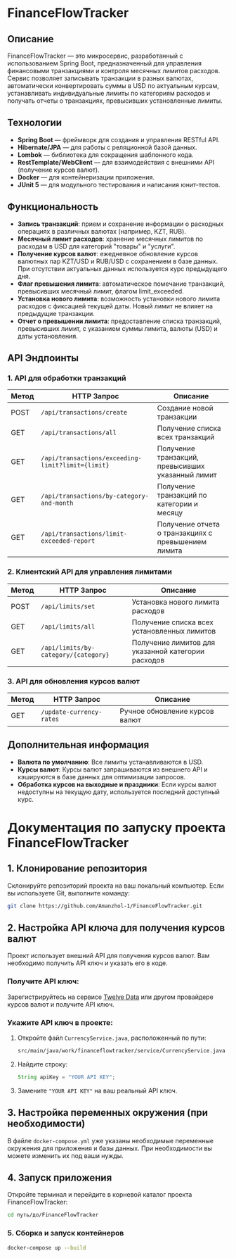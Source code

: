 # FinanceFlowTracker

## Описание
FinanceFlowTracker — это микросервис, разработанный с использованием Spring Boot, предназначенный для управления финансовыми транзакциями и контроля месячных лимитов расходов. Сервис позволяет записывать транзакции в разных валютах, автоматически конвертировать суммы в USD по актуальным курсам, устанавливать индивидуальные лимиты по категориям расходов и получать отчеты о транзакциях, превысивших установленные лимиты.

## Технологии
- **Spring Boot** — фреймворк для создания и управления RESTful API.
- **Hibernate/JPA** — для работы с реляционной базой данных.
- **Lombok** — библиотека для сокращения шаблонного кода.
- **RestTemplate/WebClient** — для взаимодействия с внешними API (получение курсов валют).
- **Docker** — для контейнеризации приложения.
- **JUnit 5** — для модульного тестирования и написания юнит-тестов.

## Функциональность
- **Запись транзакций**: прием и сохранение информации о расходных операциях в различных валютах (например, KZT, RUB).
- **Месячный лимит расходов**: хранение месячных лимитов по расходам в USD для категорий "товары" и "услуги".
- **Получение курсов валют**: ежедневное обновление курсов валютных пар KZT/USD и RUB/USD с сохранением в базе данных. При отсутствии актуальных данных используется курс предыдущего дня.
- **Флаг превышения лимита**: автоматическое помечание транзакций, превысивших месячный лимит, флагом limit_exceeded.
- **Установка нового лимита**: возможность установки нового лимита расходов с фиксацией текущей даты. Новый лимит не влияет на предыдущие транзакции.
- **Отчет о превышении лимита**: предоставление списка транзакций, превысивших лимит, с указанием суммы лимита, валюты (USD) и даты установления.

## API Эндпоинты

### 1. API для обработки транзакций
| Метод | HTTP Запрос | Описание |
|-------|-------------|----------|
| POST  | `/api/transactions/create` | Создание новой транзакции |
| GET   | `/api/transactions/all` | Получение списка всех транзакций |
| GET   | `/api/transactions/exceeding-limit?limit={limit}` | Получение транзакций, превысивших указанный лимит |
| GET   | `/api/transactions/by-category-and-month` | Получение транзакций по категории и месяцу |
| GET   | `/api/transactions/limit-exceeded-report` | Получение отчета о транзакциях с превышением лимита |

### 2. Клиентский API для управления лимитами
| Метод | HTTP Запрос | Описание |
|-------|-------------|----------|
| POST  | `/api/limits/set` | Установка нового лимита расходов |
| GET   | `/api/limits/all` | Получение списка всех установленных лимитов |
| GET   | `/api/limits/by-category/{category}` | Получение лимитов для указанной категории расходов |

### 3. API для обновления курсов валют
| Метод | HTTP Запрос | Описание |
|-------|-------------|----------|
| GET   | `/update-currency-rates` | Ручное обновление курсов валют |

## Дополнительная информация
- **Валюта по умолчанию**: Все лимиты устанавливаются в USD.
- **Курсы валют**: Курсы валют запрашиваются из внешнего API и кэшируются в базе данных для оптимизации запросов.
- **Обработка курсов на выходные и праздники**: Если курсы валют недоступны на текущую дату, используется последний доступный курс.


# Документация по запуску проекта FinanceFlowTracker

## 1. Клонирование репозитория

Склонируйте репозиторий проекта на ваш локальный компьютер. Если вы используете Git, выполните команду:

```bash
git clone https://github.com/Amanzhol-1/FinanceFlowTracker.git
```

## 2. Настройка API ключа для получения курсов валют

Проект использует внешний API для получения курсов валют. Вам необходимо получить API ключ и указать его в коде.

### Получите API ключ:
Зарегистрируйтесь на сервисе [Twelve Data](https://www.twelvedata.com/) или другом провайдере курсов валют и получите API ключ.

### Укажите API ключ в проекте:
1. Откройте файл `CurrencyService.java`, расположенный по пути:
   ```bash
   src/main/java/work/financeflowtracker/service/CurrencyService.java
   ```

2. Найдите строку:
   ```java
   String apiKey = "YOUR API KEY";
   ```

3. Замените `"YOUR API KEY"` на ваш реальный API ключ.

## 3. Настройка переменных окружения (при необходимости)

В файле `docker-compose.yml` уже указаны необходимые переменные окружения для приложения и базы данных. При необходимости вы можете изменить их под ваши нужды.

## 4. Запуск приложения

Откройте терминал и перейдите в корневой каталог проекта FinanceFlowTracker:

```bash
cd путь/до/FinanceFlowTracker
```

### 5. Сборка и запуск контейнеров

```bash
docker-compose up --build
```
